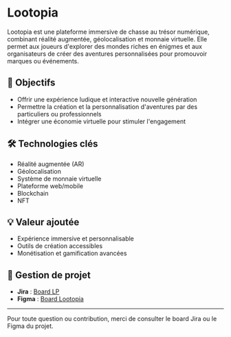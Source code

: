 # Lootopia

Lootopia est une plateforme immersive de chasse au trésor numérique, combinant réalité augmentée, géolocalisation et monnaie virtuelle. Elle permet aux joueurs d'explorer des mondes riches en énigmes et aux organisateurs de créer des aventures personnalisées pour promouvoir marques ou événements.

## 🚀 Objectifs

- Offrir une expérience ludique et interactive nouvelle génération
- Permettre la création et la personnalisation d'aventures par des particuliers ou professionnels
- Intégrer une économie virtuelle pour stimuler l'engagement

## 🛠️ Technologies clés

- Réalité augmentée (AR)
- Géolocalisation
- Système de monnaie virtuelle
- Plateforme web/mobile
- Blockchain
- NFT

## 💡 Valeur ajoutée

- Expérience immersive et personnalisable
- Outils de création accessibles
- Monétisation et gamification avancées

## 📅 Gestion de projet

- **Jira** : [Board LP](https://supdevinci-po.atlassian.net/jira/software/projects/LP/boards/39)
- **Figma** : [Board Lootopia](https://www.figma.com/board/0ewK97NYcmYfjvC4AgAEdt/Lootopia?node-id=0-1&t=P5ROSLGVY5SIbsHy-1)

---

Pour toute question ou contribution, merci de consulter le board Jira ou le Figma du projet.
